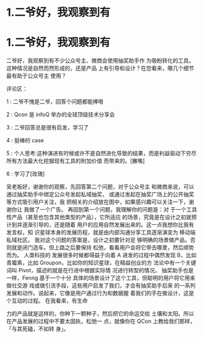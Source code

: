 # 1.二爷好，我观察到有

# 1.二爷好，我观察到有

二爷好，我观察到有不少公众号主、微商会使用抽奖助手作 为吸粉转化的工具。这种情况是自然而然形成的，还是产品 上有引导和设计？在您看来，哪几个细节最有助于公众号主 使用？

评论区：

1 : 二爷不愧是二爷，回答个问题都能捧哏

2 : Qcon 是 infoQ 举办的全球顶级技术分享会

3 : 二爷回答总是很有启发，学习了

4 : 挺棒的 case

5 : 个人思考:这种演进有时候或许不是自然进化导致的结果，而是利益驱动下穷尽所有方法最大化挖掘现有工具的附加价值 而带来的。[撇嘴]

6 : 学习了[玫瑰]

吴老板好，谢谢你的观察，先回答第二个问题，对于公众号主 和微商来说，可以通过抽奖助手中绑定公众号发起私域抽奖， 或通过发起在抽奖广场上的公开抽奖等方式吸引用户关注，我 把相关的介绍放在图中，如果感兴趣可以关注一下，谢谢你让 我做了一个广告。 再回到第一个问题，我理解你的问题是：对 于一个工具性产品（甚至也包含其他类型的产品），它所适应 的场景，究竟是在设计之初就预计到并逐渐引导的，还是随着 用户的应用自然发展出来的。这一点我想你比我有发言权，知 识星球本身的发展历程，就是由内部沟通分享工具逐渐演变为 移动端私域社区。 我对这个问题的答案是，设计之初要针对足 够明确的场景做产品，否则就是闭门造车。但上路之后要保持 松弛，看看用户会将它带去哪里，然后顺势而为。 人类科技的 发展很多时候都得益于向着 A 进发的过程中偶然发现 B，比如 青霉素，比如 Groupon，比如你的知识星球，在精益创业的方 法论中有一个关键词叫 Pivot，描述的就是在行进中根据实际情 况进行转型的情况。 抽奖助手也是一样，Fenng 基于一个十分 具体的场景设计了这个工具，但聪明的用户将它用来做社交游 戏或做引流手段，这些用户启发了我们，才会有抽奖助手后来 的一系列发展和动作。说起来，它像是用户通过行为和数据握 着我们的手在做设计，这是个互动的过程。 在我看来，有生命

力的产品就是这样的，你种下一颗种子，然后把它的命运交给 土壤和太阳。所以在产品发展的过程中不要太固执，松弛一 点，就像你在 QCon 上教给我们那样，「与其死磕，不如转 身」。